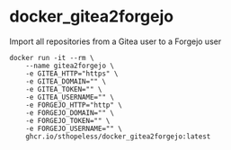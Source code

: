 # docker_gitea2forgejo
Import all repositories from a Gitea user to a Forgejo user 


```
docker run -it --rm \
    --name gitea2forgejo \
    -e GITEA_HTTP="https" \
    -e GITEA_DOMAIN="" \
    -e GITEA_TOKEN="" \
    -e GITEA_USERNAME="" \
    -e FORGEJO_HTTP="http" \
    -e FORGEJO_DOMAIN="" \
    -e FORGEJO_TOKEN="" \
    -e FORGEJO_USERNAME="" \
    ghcr.io/sthopeless/docker_gitea2forgejo:latest
```
